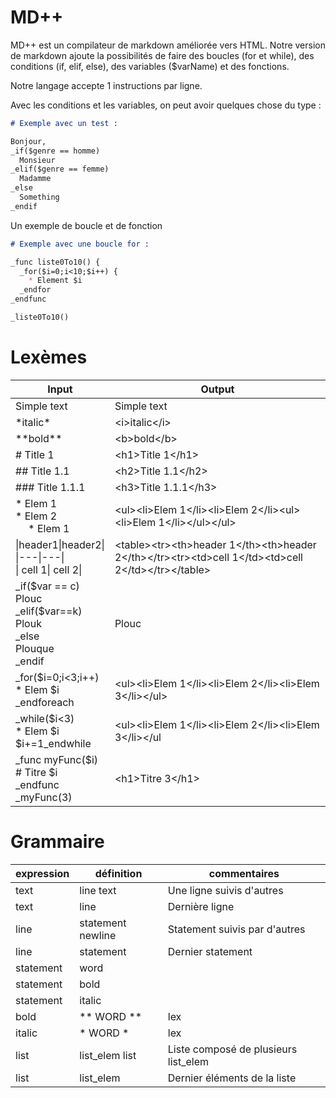 # MD++
MD++ est un compilateur de markdown améliorée vers HTML.
Notre version de markdown ajoute la possibilités de faire des boucles (for et while), des conditions (if, elif, else), des variables ($varName) et des fonctions.

Notre langage accepte 1 instructions par ligne.

Avec les conditions et les variables, on peut avoir quelques chose du type :
```md
# Exemple avec un test :

Bonjour,
_if($genre == homme)
  Monsieur
_elif($genre == femme)
  Madamme
_else
  Something
_endif
```

Un exemple de boucle et de fonction
```md
# Exemple avec une boucle for :

_func liste0To10() {
  _for($i=0;i<10;$i++) {
    * Element $i
  _endfor
_endfunc

_liste0To10()
```

# Lexèmes
| Input | Output |
|---|---|
| Simple text | Simple text |
| \*italic\*  | \<i>italic\</i> |
| \*\*bold\*\* | \<b>bold\</b> |
| # Title 1 | \<h1>Title 1\</h1> |
| ## Title 1.1 | \<h2>Title 1.1\</h2>|
| ### Title 1.1.1 | \<h3>Title 1.1.1\</h3>|
| * Elem 1 <br> * Elem 2 <br> &emsp; * Elem 1 | \<ul>\<li>Elem 1\</li>\<li>Elem 2\</li>\<ul>\<li>Elem 1\</li>\</ul>\</ul> |
| \|header1\|header2\|<br>\|\---\|\---\|<br>\| cell 1\| cell 2\| | \<table>\<tr>\<th>header 1\</th>\<th>header 2\</th>\</tr>\<tr>\<td>cell 1\</td>\<td>cell 2\</td>\</tr>\</table>  |
| _if(\$var == c)<br>Plouc<br>_elif(\$var==k)<br>Plouk <br>_else<br>Plouque<br>_endif | Plouc |
| _for($i=0;i<3;i++)<br>* Elem $i<br>_endforeach| \<ul>\<li>Elem 1\</li>\<li>Elem 2\</li>\<li>Elem 3\</li>\</ul> |
| _while($i<3)<br>* Elem $i<br>\$i+=1_endwhile | \<ul>\<li>Elem 1\</li>\<li>Elem 2\</li>\<li>Elem 3\</li>\</ul |
| _func myFunc(\$i) <br> # Titre $i<br>_endfunc <br> _myFunc(3) | \<h1>Titre 3\</h1> |

# Grammaire
| expression | définition | commentaires |
|---|---|---|
| text | line text| Une ligne suivis d'autres |
| text | line | Dernière ligne|
| line | statement newline | Statement suivis par d'autres |
| line | statement | Dernier statement |
| statement | word | |
| statement | bold |  |
| statement | italic | |
| bold | \*\* WORD \*\* | lex |
| italic |\* WORD \* | lex |
| list | list_elem list | Liste composé de plusieurs list_elem|
| list | list_elem | Dernier éléments de la liste |
